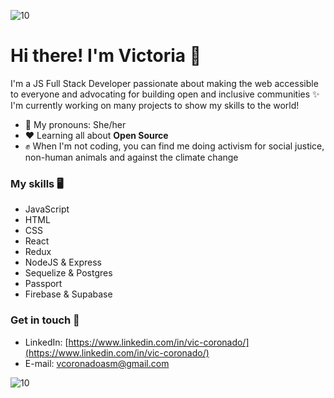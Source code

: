 ![10](https://user-images.githubusercontent.com/55170175/114474409-87dd6800-9bcc-11eb-9ca0-538bd30ae29b.png)
  # Hi there! I'm Victoria 👋

I'm a JS Full Stack Developer passionate about making the web accessible to everyone and advocating for building open and inclusive communities ✨ I'm currently working on many projects to show my skills to the world!

- 🌿 My pronouns: She/her
- ❤ Learning all about **Open Source**
- ✊ When I'm not coding, you can find me doing activism for social justice, non-human animals and against the climate change

### My skills 🖥

- JavaScript
- HTML
- CSS
- React
- Redux
- NodeJS & Express
- Sequelize & Postgres
- Passport
- Firebase & Supabase

### Get in touch 📲

- LinkedIn: [https://www.linkedin.com/in/vic-coronado/](https://www.linkedin.com/in/vic-coronado/)
- E-mail: vcoronadoasm@gmail.com

![10](https://user-images.githubusercontent.com/55170175/114474409-87dd6800-9bcc-11eb-9ca0-538bd30ae29b.png)
